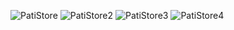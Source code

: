 ![PatiStore](https://github.com/OmerFarukKarakoy/PatiStore/assets/156546037/ff1cb49a-5121-464b-a722-23e35096e5f7)
![PatiStore2](https://github.com/OmerFarukKarakoy/PatiStore/assets/156546037/2eb9ac88-5c67-43c2-be2d-92454a6d44dd)
![PatiStore3](https://github.com/OmerFarukKarakoy/PatiStore/assets/156546037/acec6815-e679-488f-91e9-5fdc3b66b8bd)
![PatiStore4](https://github.com/OmerFarukKarakoy/PatiStore/assets/156546037/123351e3-a07c-4c01-8100-e3fa2ac4354f)
